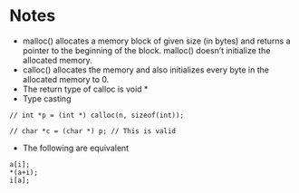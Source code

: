 # Notes
- malloc() allocates a memory block of given size (in bytes) and returns a pointer to the beginning of the block. malloc() doesn’t initialize the allocated memory.
- calloc() allocates the memory and also initializes every byte in the allocated memory to 0.
- The return type of calloc is void *
- Type casting
```
// int *p = (int *) calloc(n, sizeof(int));

// char *c = (char *) p; // This is valid
```
- The following are equivalent
```
a[i];
*(a+i);
i[a];
```
